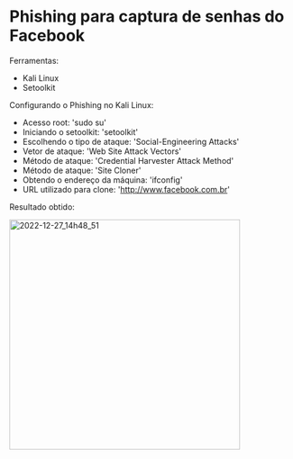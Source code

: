 # Phishing para captura de senhas do Facebook

Ferramentas:
* Kali Linux
* Setoolkit

Configurando o Phishing no Kali Linux:
* Acesso root: 'sudo su'
* Iniciando o setoolkit: 'setoolkit'
* Escolhendo o tipo de ataque: 'Social-Engineering Attacks'
* Vetor de ataque: 'Web Site Attack Vectors'
* Método de ataque: 'Credential Harvester Attack Method'
* Método de ataque: 'Site Cloner'
* Obtendo o endereço da máquina: 'ifconfig'
* URL utilizado para clone: 'http://www.facebook.com.br'

Resultado obtido:

<img width="409" alt="2022-12-27_14h48_51" src="https://user-images.githubusercontent.com/104397541/209704402-2a677f48-907c-4209-940b-77b48833cda8.png">

